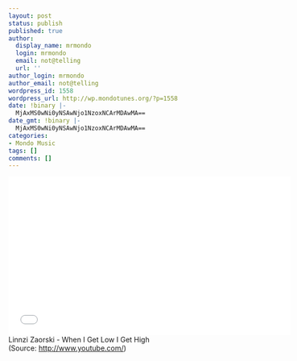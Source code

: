 ```yaml
---
layout: post
status: publish
published: true
author:
  display_name: mrmondo
  login: mrmondo
  email: not@telling
  url: ''
author_login: mrmondo
author_email: not@telling
wordpress_id: 1558
wordpress_url: http://wp.mondotunes.org/?p=1558
date: !binary |-
  MjAxMS0wNi0yNSAwNjo1NzoxNCArMDAwMA==
date_gmt: !binary |-
  MjAxMS0wNi0yNSAwNjo1NzoxNCArMDAwMA==
categories:
- Mondo Music
tags: []
comments: []
---
```

<iframe width="560" height="315" src="//www.youtube.com/embed/RQ87dCuXSQo" frameborder="0"> </iframe>
Linnzi Zaorski - When I Get Low I Get High
<div class="attribution">(<span>Source:</span> <a href="http://www.youtube.com/">http://www.youtube.com/</a>)</div>
